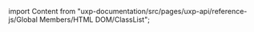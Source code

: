 
import Content from "uxp-documentation/src/pages/uxp-api/reference-js/Global Members/HTML DOM/ClassList";

<Content query="product=xd"/>

